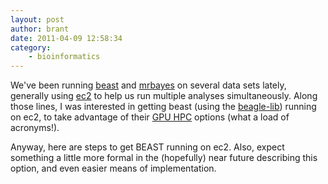```yaml
---
layout: post
author: brant
date: 2011-04-09 12:58:34
category:
    - bioinformatics
---
```


We've been running [beast](http://beast.bio.ed.ac.uk/Main_Page) and [mrbayes](http://mrbayes.csit.fsu.edu/) on several data sets lately, generally using [ec2](http://aws.amazon.com/ec2/) to help us run multiple analyses simultaneously.  Along those lines, I was interested in getting beast (using the [beagle-lib](http://code.google.com/p/beagle-lib/)) running on ec2, to take advantage of their [GPU HPC](http://aws.amazon.com/ec2/hpc-applications/) options (what a load of acronyms!).

Anyway, here are steps to get BEAST running on ec2. Also, expect something a little more formal in the (hopefully) near future describing this option, and even easier means of implementation.

<script src="https://gist.github.com/835693.js"> </script>

